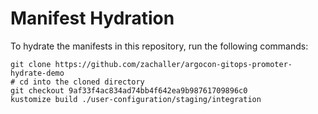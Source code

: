 # Manifest Hydration

To hydrate the manifests in this repository, run the following commands:

```shell
git clone https://github.com/zachaller/argocon-gitops-promoter-hydrate-demo
# cd into the cloned directory
git checkout 9af33f4ac834ad74bb4f642ea9b98761709896c0
kustomize build ./user-configuration/staging/integration
```
